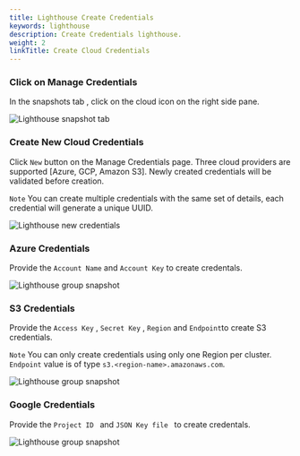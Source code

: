 ```yaml
---
title: Lighthouse Create Credentials
keywords: lighthouse
description: Create Credentials lighthouse.
weight: 2
linkTitle: Create Cloud Credentials
---
```


### Click on Manage Credentials

In the snapshots tab , click on the cloud icon on the right side pane.

![Lighthouse snapshot tab](/img/lighthouse-new-manage-credentials-1.png)

### Create New Cloud Credentials

Click `New` button on the Manage Credentials page. Three cloud providers are supported [Azure, GCP, Amazon S3].
Newly created credentials will be validated before creation.

`Note` You can create multiple credentials with the same set of details, each credential will generate a unique UUID.

![Lighthouse new credentials](/img/lighthouse-new-create-new-credentials-1.png)


### Azure Credentials

Provide the `Account Name` and `Account Key` to create credentals.

![Lighthouse group snapshot](/img/lighthouse-new-azure-credentials.png)

### S3 Credentials

Provide the `Access Key` ,  `Secret Key` , `Region` and `Endpoint`to create S3 credentials.

`Note` You can only create credentials using only one Region per cluster.
`Endpoint` value is of type `s3.<region-name>.amazonaws.com`.

![Lighthouse group snapshot](/img/lighthouse-new-s3-credentials.png)

### Google Credentials

Provide the `Project ID ` and `JSON Key file ` to create credentals.

![Lighthouse group snapshot](/img/lighthouse-new-google-credentials.png)
